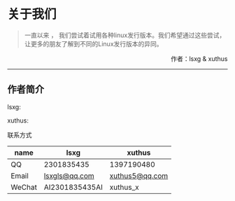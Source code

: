 # 关于我们

> 一直以来 ， 我们尝试着试用各种linux发行版本。我们希望通过这些尝试，让更多的朋友了解到不同的Linux发行版本的异同。

<p align="right">作者：lsxg & xuthus</p>

---

## 作者简介

lsxg:

xuthus:

联系方式

| name | lsxg | xuthus |
| --- | --- | --- |
| QQ | 2301835435 | 1397190480 |
| Email | lsxgls@qq.com | xuthus5@qq.com |
| WeChat | AI2301835435AI | xuthus_x |